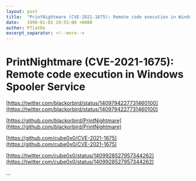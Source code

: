 ```yaml
---
layout: post
title:  "PrintNightmare (CVE-2021-1675): Remote code execution in Windows Spooler Service"
date:   1990-01-01 19:55:00 +0000
author: PfiatDe
excerpt_separator: <!--more-->
---
```


# PrintNightmare (CVE-2021-1675): Remote code execution in Windows Spooler Service

[https://twitter.com/blackorbird/status/1409794227731460100](https://twitter.com/blackorbird/status/1409794227731460100)

[https://github.com/blackorbird/PrintNightmare](https://github.com/blackorbird/PrintNightmare)

[https://github.com/cube0x0/CVE-2021-1675](https://github.com/cube0x0/CVE-2021-1675)

[https://twitter.com/cube0x0/status/1409928527957344262](https://twitter.com/cube0x0/status/1409928527957344262)

...
<!--more-->
